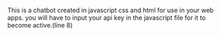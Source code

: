 This is a chatbot created in javascript css and html for use in your web apps.
you will have to input your api key in the javascript file for it to become active.(line 8)
